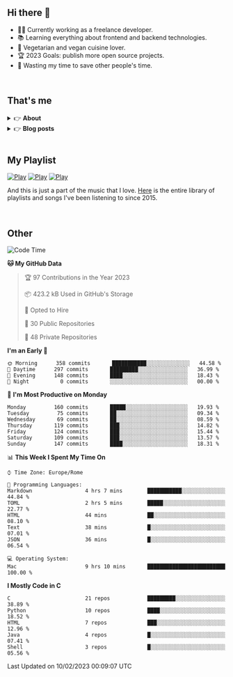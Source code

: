 <h2>Hi there 👋</h2>

- 👨‍💻 Currently working as a freelance developer.
- :books: Learning everything about frontend and backend technologies.
- 🌱 Vegetarian and vegan cuisine lover.
- :trophy: 2023 Goals: publish more open source projects.
- :dart: Wasting my time to save other people's time.

<br>

## That's me
<!-- markdownlint-disable MD033 -->
<details>
    <summary>&#128073 <b>About</b></summary><br/>

<!-- BLOG-POST-LIST:START -->
- 👀 [About me](https://simonemargio.im/about/)
- 🧑‍💻 [Resume](https://simonemargio.im/resume/)
- 🤝 [Polywork](https://www.polywork.com/simonemargio)
<!-- BLOG-POST-LIST:END -->
</details>

<details>
    <summary>&#128073 <b>Blog posts</b></summary><br/>

<!-- BLOG-POST-LIST:START -->
- [LastPass](https://simonemargio.im/blog/lastpass/)
- [Apple Music](https://simonemargio.im/blog/applemusic/)
- [iCloud Keychain](https://simonemargio.im/blog/icloudkeychain/)
- [Digital legacy](https://simonemargio.im/blog/digitallegacy/)
- [Usability](https://simonemargio.im/blog/usability/)
- [Bitwarden](https://simonemargio.im/blog/bitwarden/)
- [About EXIF metadata](https://simonemargio.im/blog/aboutexifmetadata/)
- [Stop using whatsapp](https://simonemargio.im/blog/stopusingwhatsapp/)
- [Password Managers](https://simonemargio.im/blog/managepasswords/)
- [More](https://simonemargio.im/blog/page/2/)
<!-- BLOG-POST-LIST:END -->
</details>

<br>

## My Playlist
[![Play](https://user-images.githubusercontent.com/22590804/173320312-c6ff4952-2d80-4da0-bc86-1a49d009b4a7.jpg)](https://music.apple.com/it/playlist/juice/pl.u-mJy83A8tGBvZWA)
[![Play](https://user-images.githubusercontent.com/22590804/173320788-49695c90-a4c3-48b3-8ac5-f6f4b944955f.jpg)](https://music.apple.com/it/playlist/gym/pl.u-38oWWgbT3gryK0)
[![Play](https://user-images.githubusercontent.com/22590804/173321081-fd673357-e189-4e1d-bf6a-fc8048872de2.jpg)](https://music.apple.com/it/playlist/relax/pl.u-9N9LLp3u27KNLk)

And this is just a part of the music that I love. [Here](https://simonemargiomusic.netlify.app) is the entire library of playlists and songs I've been listening to since 2015.

<br>

## Other

<!--START_SECTION:waka-->
![Code Time](http://img.shields.io/badge/Code%20Time-372%20hrs%203%20mins-blue)

**🐱 My GitHub Data** 

> 🏆 97 Contributions in the Year 2023
 > 
> 📦 423.2 kB Used in GitHub's Storage 
 > 
> 💼 Opted to Hire
 > 
> 📜 30 Public Repositories 
 > 
> 🔑 48 Private Repositories  
 > 
**I'm an Early 🐤** 

```text
🌞 Morning      358 commits       ███████████░░░░░░░░░░░░░░   44.58 % 
🌆 Daytime      297 commits       █████████░░░░░░░░░░░░░░░░   36.99 % 
🌃 Evening      148 commits       ████░░░░░░░░░░░░░░░░░░░░░   18.43 % 
🌙 Night          0 commits       ░░░░░░░░░░░░░░░░░░░░░░░░░   00.00 % 

```
📅 **I'm Most Productive on Monday** 

```text
Monday         160 commits       █████░░░░░░░░░░░░░░░░░░░░   19.93 % 
Tuesday         75 commits       ██░░░░░░░░░░░░░░░░░░░░░░░   09.34 % 
Wednesday       69 commits       ██░░░░░░░░░░░░░░░░░░░░░░░   08.59 % 
Thursday       119 commits       ███░░░░░░░░░░░░░░░░░░░░░░   14.82 % 
Friday         124 commits       ███░░░░░░░░░░░░░░░░░░░░░░   15.44 % 
Saturday       109 commits       ███░░░░░░░░░░░░░░░░░░░░░░   13.57 % 
Sunday         147 commits       ████░░░░░░░░░░░░░░░░░░░░░   18.31 % 

```


📊 **This Week I Spent My Time On** 

```text
⌚︎ Time Zone: Europe/Rome

💬 Programming Languages: 
Markdown                 4 hrs 7 mins        ███████████░░░░░░░░░░░░░░   44.84 % 
TOML                     2 hrs 5 mins        █████░░░░░░░░░░░░░░░░░░░░   22.77 % 
HTML                     44 mins             ██░░░░░░░░░░░░░░░░░░░░░░░   08.10 % 
Text                     38 mins             █░░░░░░░░░░░░░░░░░░░░░░░░   07.01 % 
JSON                     36 mins             █░░░░░░░░░░░░░░░░░░░░░░░░   06.54 % 

💻 Operating System: 
Mac                      9 hrs 10 mins       █████████████████████████   100.00 % 

```

**I Mostly Code in C** 

```text
C                        21 repos            █████████░░░░░░░░░░░░░░░░   38.89 % 
Python                   10 repos            ████░░░░░░░░░░░░░░░░░░░░░   18.52 % 
HTML                     7 repos             ███░░░░░░░░░░░░░░░░░░░░░░   12.96 % 
Java                     4 repos             █░░░░░░░░░░░░░░░░░░░░░░░░   07.41 % 
Shell                    3 repos             █░░░░░░░░░░░░░░░░░░░░░░░░   05.56 % 

```



 Last Updated on 10/02/2023 00:09:07 UTC
<!--END_SECTION:waka-->



